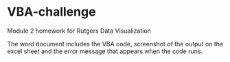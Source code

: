 # VBA-challenge
Module 2 homework for Rutgers Data Visualization 

The word document includes the VBA code, screenshot of the output on the excel sheet and the error message that appears when the code runs.
